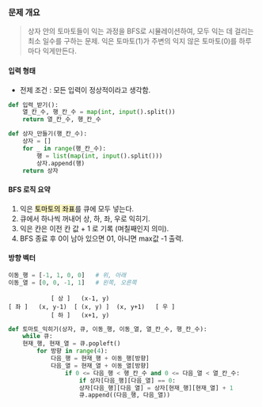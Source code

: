 
### 문제 개요
> 상자 안의 토마토들이 익는 과정을 BFS로 시뮬레이션하여,
> 모두 익는 데 걸리는 최소 일수를 구하는 문제.
> 익은 토마토(1)가 주변의 익지 않은 토마토(0)를 하루마다 익게만든다.

#### 입력 형태
- 전제 조건 : 모든 입력이 정상적이라고 생각함.
```python
def 입력_받기():
	열_칸_수, 행_칸_수 = map(int, input().split())
	return 열_칸_수, 행_칸_수

def 상자_만들기(행_칸_수):
	상자 = []
	for _ in range(행_칸_수):
		행 = list(map(int, input().split()))
		상자.append(행)
	return 상자
```

#### BFS 로직 요약
1. 익은 <mark style="background: #FFF3A3A6;">토마토의 좌표</mark>를 큐에 모두 넣는다.
2. 큐에서 하나씩 꺼내어 상, 하, 좌, 우로 익히기.
3. 익은 칸은 이전 칸 값 + 1 로 기록 (며칠째인지 의미).
4. BFS 종료 후  0이 남아 있으면 01, 아니면  max값 -1 출력.

#### 방향 벡터
```python
이동_행 = [-1, 1, 0, 0]   # 위, 아래
이동_열 = [0, 0, -1, 1]   # 왼쪽, 오른쪽
```
```
			[ 상 ]   (x-1, y)
[ 좌 ]   (x, y-1)  [ (x, y) ]  (x, y+1)   [ 우 ]
			[ 하 ]   (x+1, y)
```
```python
def 토마토_익히기(상자, 큐, 이동_행, 이동_열, 열_칸_수, 행_칸_수):
	while 큐:
	현재_행, 현재_열 = 큐.popleft()
		for 방향 in range(4):
			다음_행 = 현재_행 + 이동_행[방향]
			다음_열 = 현재_열 + 이동_열[방향]
				if 0 <= 다음_행 < 행_칸_수 and 0 <= 다음_열 < 열_칸_수:
					if 상자[다음_행][다음_열] == 0:
					상자[다음_행][다음_열] = 상자[현재_행][현재_열] + 1
					큐.append((다음_행, 다음_열))
```
